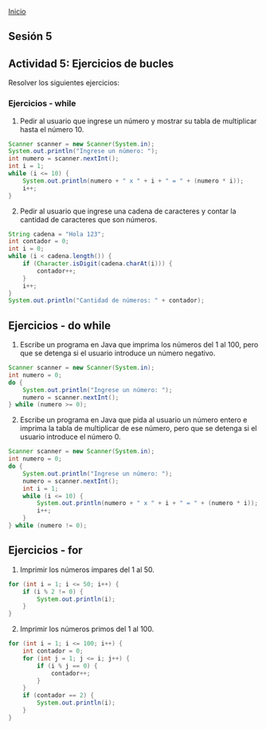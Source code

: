 <!-- No borrar o modificar -->
[Inicio](./index.md)

## Sesión 5 

<!-- Su documentación aquí -->

## Actividad 5: Ejercicios de bucles

Resolver los siguientes ejercicios:

### Ejercicios - while

1. Pedir al usuario que ingrese un número y mostrar su tabla de multiplicar hasta el número 10.

```java
Scanner scanner = new Scanner(System.in);
System.out.println("Ingrese un número: ");
int numero = scanner.nextInt();
int i = 1;
while (i <= 10) {
    System.out.println(numero + " x " + i + " = " + (numero * i));
    i++;
}
```

2. Pedir al usuario que ingrese una cadena de caracteres y contar la cantidad de caracteres que son números.

```java	
String cadena = "Hola 123";
int contador = 0;
int i = 0;
while (i < cadena.length()) {
    if (Character.isDigit(cadena.charAt(i))) {
        contador++;
    }
    i++;
}
System.out.println("Cantidad de números: " + contador);
```


## Ejercicios - do while

1. Escribe un programa en Java que imprima los números del 1 al 100, pero que se detenga si el usuario introduce un número negativo.

```java
Scanner scanner = new Scanner(System.in);
int numero = 0;
do {
    System.out.println("Ingrese un número: ");
    numero = scanner.nextInt();
} while (numero >= 0);
```

2. Escribe un programa en Java que pida al usuario un número entero e imprima la tabla de multiplicar de ese número, pero que se detenga si el usuario introduce el número 0.

```java
Scanner scanner = new Scanner(System.in);
int numero = 0;
do {
    System.out.println("Ingrese un número: ");
    numero = scanner.nextInt();
    int i = 1;
    while (i <= 10) {
        System.out.println(numero + " x " + i + " = " + (numero * i));
        i++;
    }
} while (numero != 0);
```


## Ejercicios - for

1. Imprimir los números impares del 1 al 50.

```java
for (int i = 1; i <= 50; i++) {
    if (i % 2 != 0) {
        System.out.println(i);
    }
}
```

2. Imprimir los números primos del 1 al 100.

```java
for (int i = 1; i <= 100; i++) {
    int contador = 0;
    for (int j = 1; j <= i; j++) {
        if (i % j == 0) {
            contador++;
        }
    }
    if (contador == 2) {
        System.out.println(i);
    }
}
```







